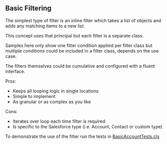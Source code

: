 Basic Filtering
---------------

The simplest type of filter is an inline filter which takes a list of objects and adds any matching items to a new list. 

This concept uses that principal but each filter is a separate class.

Samples here only show one filter condition applied per filter class but multiple conditions could be included in a filter class, depends on the use case.

The filters themselves could be cumulative and configured with a fluent interface.

Pros: 
- Keeps all looping logic in single locations
- Simple to implement
- As granular or as complex as you like

Cons:
- Iterates over loop each time filter is required
- Is specific to the Salesforce type (i.e. Account, Contact or custom type)

To demonstrate the use of the filter run the tests in [BasicAccountTests.cls](BasicAccountTests.cls)
